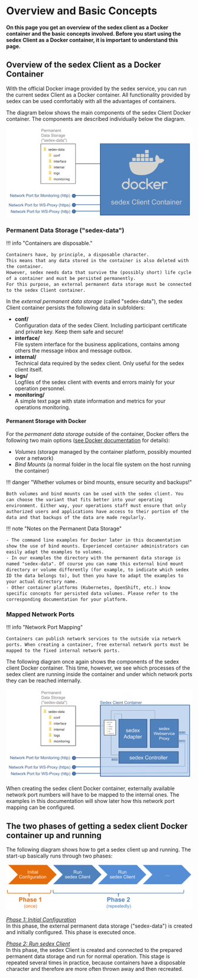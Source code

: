 # Overview and Basic Concepts

**On this page you get an overview of the sedex client as a Docker container and the basic concepts involved.
Before you start using the sedex Client as a Docker container, it is important to understand this page.**



## Overview of the sedex Client as a Docker Container

With the official Docker image provided by the sedex service, you can run the current sedex Client as a Docker container. All functionality provided by sedex can be used comfortably with all the advantages of containers.

The diagram below shows the main components of the sedex Client Docker container.
The components are described individually below the diagram.

![Overview of the sedex Client as a Docker Container](/assets/v6/sedex-client-container-volume-overview-1.png)


<a name="Permanent_Data_Storage"></a>
### Permanent Data Storage ("sedex-data")

!!! info "Containers are disposable."

    Containers have, by principle, a disposable character.
    This means that any data stored in the container is also deleted with the container.
    However, sedex needs data that survive the (possibly short) life cycle of a container and must be persisted permanently.
    For this purpose, an external permanent data storage must be connected to the sedex Client container.

In the *external permanent data storage* (called "sedex-data"), the sedex Client container persists the following data in subfolders:

- **conf/**<br /> Configuration data of the sedex Client. Including participant certificate and private key. Keep them safe and secure!
- **interface/**<br /> File system interface for the business applications, contains among others the message inbox and message outbox.
- **internal/**<br /> Technical data required by the sedex client. Only useful for the sedex client itself.
- **logs/**<br /> Logfiles of the sedex client with events and errors mainly for your operation personnel.
- **monitoring/**<br /> A simple text page with state information and metrics for your operations monitoring.


#### Permanent Storage with Docker

For the *permanent data storage* outside of the container, Docker offers the following two main options ([see Docker documentation](https://docs.docker.com/storage/) for details):

- *Volumes* (storage managed by the container platform, possibly mounted over a network)
- *Bind Mounts* (a normal folder in the local file system on the host running the container)

!!! danger "Whether volumes or bind mounts, ensure security and backups!"

    Both volumes and bind mounts can be used with the sedex client. You can choose the variant that fits better into your operating environment. Either way, your operations staff must ensure that only authorized users and applications have access to their portion of the data and that backups of the data are made regularly.


!!! note "Notes on the Permanent Data Storage"

    - The command line examples for Docker later in this documentation show the use of bind mounts. Experienced container administrators can easily adapt the examples to volumes.
    - In our examples the directory with the permanent data storage is named "sedex-data". Of course you can name this external bind mount directory or volume differently (for example, to indicate which sedex ID the data belongs to), but then you have to adapt the examples to your actual directory name. 
    - Other container platforms (Kubernetes, OpenShift, etc.) know specific concepts for persisted data volumes. Please refer to the corresponding documentation for your platform.




<a name="Mapped_Network_Ports"></a>
### Mapped Network Ports

!!! info "Network Port Mapping"

    Containers can publish network services to the outside via network ports. When creating a container, free external network ports must be mapped to the fixed internal network ports.

The following diagram once again shows the components of the sedex client Docker container. This time, however, we see which processes of the sedex client are running inside the container and under which network ports they can be reached internally.


![Overview of the sedex Client as a Docker Container](/assets/v6/sedex-client-container-volume-overview-2.png)

When creating the sedex client Docker container, externally available network port numbers will have to be mapped to the internal ones.
The examples in this documentation will show later how this network port mapping can be configured.



## The two phases of getting a sedex client Docker container up and running

The following diagram shows how to get a sedex client up and running. The start-up basically runs through two phases:

![The two phases of getting a sedex client Docker container up and running](/assets/v6/phase-1-and-phase-2.png)

[*Phase 1: Initial Configuration<br />*](./initial-configuration/initial_configuration_case_identification.md)
In this phase, the external permanent data storage ("sedex-data") is created and initially configured. This phase is executed once.

[*Phase 2: Run sedex Client<br />*](./run/run_with_docker.md)
In this phase, the sedex Client is created and connected to the prepared permanent data storage and run for normal operation. This stage is repeated several times in practice, because containers have a disposable character and therefore are more often thrown away and then recreated.





